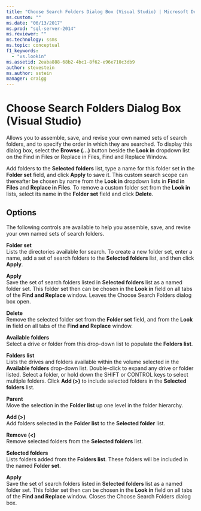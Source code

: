 ```yaml
---
title: "Choose Search Folders Dialog Box (Visual Studio) | Microsoft Docs"
ms.custom: ""
ms.date: "06/13/2017"
ms.prod: "sql-server-2014"
ms.reviewer: ""
ms.technology: ssms
ms.topic: conceptual
f1_keywords: 
  - "vs.lookin"
ms.assetid: 2eaba888-68b2-4bc1-8f62-e96e710c3db9
author: stevestein
ms.author: sstein
manager: craigg
---
```

# Choose Search Folders Dialog Box (Visual Studio)
  Allows you to assemble, save, and revise your own named sets of search folders, and to specify the order in which they are searched. To display this dialog box, select the **Browse (...)** button beside the **Look in** dropdown list on the Find in Files or Replace in Files, Find and Replace Window.  
  
 Add folders to the **Selected folders** list, type a name for this folder set in the **Folder set** field, and click **Apply** to save it. This custom search scope can thereafter be chosen by name from the **Look in** dropdown lists in **Find in Files** and **Replace in Files**. To remove a custom folder set from the **Look in** lists, select its name in the **Folder set** field and click **Delete**.  
  
## Options  
 The following controls are available to help you assemble, save, and revise your own named sets of search folders.  
  
 **Folder set**  
 Lists the directories available for search. To create a new folder set, enter a name, add a set of search folders to the **Selected folders** list, and then click **Apply**.  
  
 **Apply**  
 Save the set of search folders listed in **Selected folders** list as a named folder set. This folder set then can be chosen in the **Look in** field on all tabs of the **Find and Replace** window. Leaves the Choose Search Folders dialog box open.  
  
 **Delete**  
 Remove the selected folder set from the **Folder set** field, and from the **Look in** field on all tabs of the **Find and Replace** window.  
  
 **Available folders**  
 Select a drive or folder from this drop-down list to populate the **Folders list**.  
  
 **Folders list**  
 Lists the drives and folders available within the volume selected in the **Available folders** drop-down list. Double-click to expand any drive or folder listed. Select a folder, or hold down the SHIFT or CONTROL keys to select multiple folders. Click **Add (>)** to include selected folders in the **Selected folders** list.  
  
 **Parent**  
 Move the selection in the **Folder list** up one level in the folder hierarchy.  
  
 **Add (>)**  
 Add folders selected in the **Folder list** to the **Selected folder** list.  
  
 **Remove (<)**  
 Remove selected folders from the **Selected folders** list.  
  
 **Selected folders**  
 Lists folders added from the **Folders list**. These folders will be included in the named **Folder set**.  
  
 **Apply**  
 Save the set of search folders listed in **Selected folders** list as a named folder set. This folder set then can be chosen in the **Look in** field on all tabs of the **Find and Replace** window. Closes the Choose Search Folders dialog box.  
  
  
